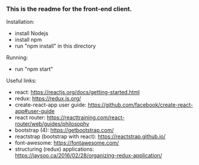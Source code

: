 ### This is the readme for the front-end client.

Installation: 
- install Nodejs
- install npm
- run "npm install" in this directory

Running: 
- run "npm start"

Useful links:
- react: https://reactjs.org/docs/getting-started.html
- redux: https://redux.js.org/
- create-react-app user guide: https://github.com/facebook/create-react-app#user-guide
- react router: https://reacttraining.com/react-router/web/guides/philosophy
- bootstrap (4): https://getbootstrap.com/
- reactstrap (bootstrap with react): https://reactstrap.github.io/
- font-awesome: https://fontawesome.com/
- structuring (redux) applications: https://jaysoo.ca/2016/02/28/organizing-redux-application/
